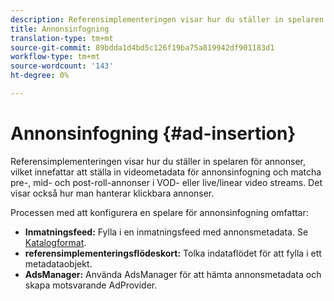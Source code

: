 ```yaml
---
description: Referensimplementeringen visar hur du ställer in spelaren för annonser, vilket innefattar att ställa in videometadata för annonsinfogning och matcha pre-, mid- och post-roll-annonser i VOD- eller live/linear video streams. Det visar också hur man hanterar klickbara annonser.
title: Annonsinfogning
translation-type: tm+mt
source-git-commit: 89bdda1d4bd5c126f19ba75a819942df901183d1
workflow-type: tm+mt
source-wordcount: '143'
ht-degree: 0%

---
```



# Annonsinfogning {#ad-insertion}

Referensimplementeringen visar hur du ställer in spelaren för annonser, vilket innefattar att ställa in videometadata för annonsinfogning och matcha pre-, mid- och post-roll-annonser i VOD- eller live/linear video streams. Det visar också hur man hanterar klickbara annonser.

Processen med att konfigurera en spelare för annonsinfogning omfattar:

* **Inmatningsfeed:** Fylla i en inmatningsfeed med annonsmetadata. Se [Katalogformat](../set-up-dev-environment/exploring-code/catalog-format.md).
* **referensimplementeringsflödeskort:** Tolka indataflödet för att fylla i ett metadataobjekt.
* **AdsManager:** Använda AdsManager för att hämta annonsmetadata och skapa motsvarande AdProvider.